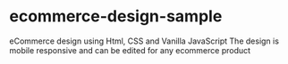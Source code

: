 # ecommerce-design-sample
eCommerce design using Html, CSS and Vanilla JavaScript
The design is mobile responsive and can be edited for any ecommerce product 
